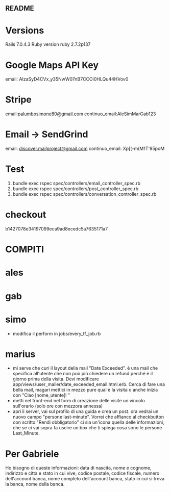 ## README

# Versions

Rails 7.0.4.3
Ruby version ruby 2.7.2p137

# Google Maps API Key

email: AIzaSyD4CVx_y35NwW07nB7CCOi0HLQu44HVov0

# Stripe

email:palumbosimone80@gmail.com
continuo_email:AleSimMarGab123

# Email -> SendGrind

email: discover.mailproject@gmail.com
continuo_email: Xp[(-m(M1T'95poM

# Test

1. bundle exec rspec spec/controllers/email_controller_spec.rb
2. bundle exec rspec spec/controllers/post_controller_spec.rb
3. bundle exec rspec spec/controllers/conversation_controller_spec.rb

# checkout

b1427078e34197099eca9ad8ecedc5a7635171a7

# COMPITI

# ales

# gab

# simo

- modifica il perform in jobs/every_tf_job.rb

# marius

- mi serve che curi il layout della mail "Date Exceeded". è una mail che specifica all'utente che non può più chiedere un refund perché è il giorno prima della visita. Devi modificare app/views/user_mailer/date_exceeded_email.html.erb. Cerca di fare una bella mail, magari mettici in mezzo pure qual è la visita o anche inizia con "Ciao [nome_utente]! "
- metti nel front-end nel form di creazione delle visite un vincolo sull'orario (solo ore con mezzora annessa)
- apri il server, vai sul profilo di una guida e crea un post. ora vedrai un nuovo campo "persone last-minute". Vorrei che affianco al checkbutton con scritto "Rendi obbligatorio" ci sia un'icona quella delle informazioni, che se ci vai sopra fa uscire un box che ti spiega cosa sono le persone Last_Minute.

# Per Gabriele

Ho bisogno di queste informazioni: data di nascita, nome e cognome, indirizzo e città e stato in cui vive, codice postale, codice fiscale,
numero dell'account banca, nome completo dell'account banca, stato in cui si trova la banca, nome della banca.
